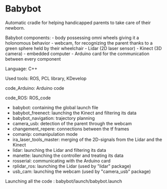 # Babybot

Automatic cradle for helping handicapped parents to take care of their newborn.

Babybot components: 
	- body possessing omni wheels giving it a holonomous behavior
	- webcam, for recognizing the parent thanks to a green sphere held by their wheelchair
	- Lidar (2D laser sensor)
	- Kinect (3D camera)
	- embedded computer 
	- Arduino card for the communication between every component

Language: C++

Used tools: ROS, PCL library, KDevelop

code_Arduino: Arduino code

code_ROS: ROS_code
  - babybot: containing the global launch file
  - babybot_freenect: launching the Kinect and filtering its data
  - babybot_navigation: trajectory planning
  - camera_usb: detection of the parent through the webcam
  - changement_repere: connections between the tf frames
  - comanip: comanipulation mode
  - ira_laser_tools_master: merging of the 2D-signals from the Lidar and the Kinect
  - lidar: launching the Lidar and filtering its data
  - manette: launching the controller and treating its data
  - rosserial: communicating with the Arduino card
  - rplidar_ros: launching the Lidar (used by "lidar" package)
  - usb_cam: launching the webcam (used by "camera_usb" package)
  
  Launching all the code : babybot/launch/babybot.launch
